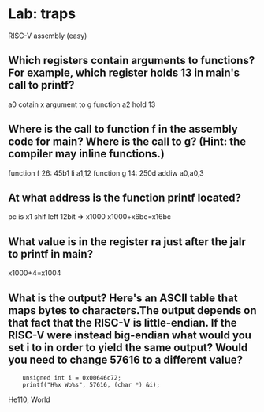 # Lab: traps
RISC-V assembly (easy)
## Which registers contain arguments to functions? For example, which register holds 13 in main's call to printf?
a0 cotain x argument to g function
a2 hold 13
## Where is the call to function f in the assembly code for main? Where is the call to g? (Hint: the compiler may inline functions.)
function f
26:	45b1                	li	a1,12
function g
14:	250d                	addiw	a0,a0,3 
## At what address is the function printf located?
pc is x1 shif left 12bit => x1000
x1000+x6bc=x16bc
## What value is in the register ra just after the jalr to printf in main?
x1000+4=x1004
## What is the output? Here's an ASCII table that maps bytes to characters.The output depends on that fact that the RISC-V is little-endian. If the RISC-V were instead big-endian what would you set i to in order to yield the same output? Would you need to change 57616 to a different value?

```
	unsigned int i = 0x00646c72;
	printf("H%x Wo%s", 57616, (char *) &i);
```

He110, World

## 